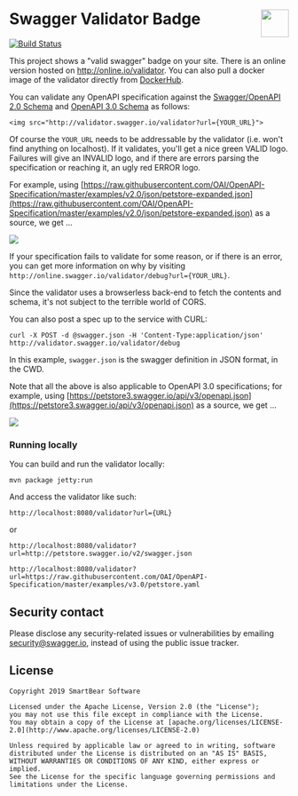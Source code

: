 # Swagger Validator Badge <img src="https://raw.githubusercontent.com/swagger-api/swagger.io/wordpress/images/assets/SW-logo-clr.png" height="50" align="right">

[![Build Status](https://img.shields.io/jenkins/s/https/jenkins.swagger.io/view/OSS%20-%20Java/job/oss-swagger-validator-badge-2.0.svg)](https://jenkins.swagger.io/view/OSS%20-%20Java/job/oss-swagger-validator-badge-2.0)

This project shows a "valid swagger" badge on your site.  There is an online version hosted on http://online.io/validator.  You can also pull a docker image of the validator directly from [DockerHub](https://hub.docker.com/r/swaggerapi/swagger-validator-v2/).


You can validate any OpenAPI specification against the [Swagger/OpenAPI 2.0 Schema](https://github.com/OAI/OpenAPI-Specification/blob/master/schemas/v2.0/schema.json) and [OpenAPI 3.0 Schema](https://github.com/OAI/OpenAPI-Specification/blob/v3.0.1/versions/3.0.1.md) as follows:

```
<img src="http://validator.swagger.io/validator?url={YOUR_URL}">
```

Of course the `YOUR_URL` needs to be addressable by the validator (i.e. won't find anything on localhost).  If it validates, you'll get a nice green VALID logo.  Failures will give an INVALID logo, and if there are errors parsing the specification or reaching it, an ugly red ERROR logo.

For example, using [https://raw.githubusercontent.com/OAI/OpenAPI-Specification/master/examples/v2.0/json/petstore-expanded.json](https://raw.githubusercontent.com/OAI/OpenAPI-Specification/master/examples/v2.0/json/petstore-expanded.json) as a source, we get ...

![](https://validator.swagger.io/validator?url=https://raw.githubusercontent.com/OAI/OpenAPI-Specification/master/examples/v2.0/json/petstore-expanded.json)

If your specification fails to validate for some reason, or if there is an error, you can get more information on why by visiting ```http://online.swagger.io/validator/debug?url={YOUR_URL}```.

Since the validator uses a browserless back-end to fetch the contents and schema, it's not subject to the terrible world of CORS.

You can also post a spec up to the service with CURL:

```
curl -X POST -d @swagger.json -H 'Content-Type:application/json' http://validator.swagger.io/validator/debug
```

In this example, `swagger.json` is the swagger definition in JSON format, in the CWD.

Note that all the above is also applicable to OpenAPI 3.0 specifications; for example, using [https://petstore3.swagger.io/api/v3/openapi.json](https://petstore3.swagger.io/api/v3/openapi.json) as a source, we get ...

![](https://validator.swagger.io/validator?url=https://petstore3.swagger.io/api/v3/openapi.json)


### Running locally

You can build and run the validator locally:

```
mvn package jetty:run
```

And access the validator like such:

```
http://localhost:8080/validator?url={URL}
```

or

```
http://localhost:8080/validator?url=http://petstore.swagger.io/v2/swagger.json
```
```
http://localhost:8080/validator?url=https://raw.githubusercontent.com/OAI/OpenAPI-Specification/master/examples/v3.0/petstore.yaml
```

## Security contact

Please disclose any security-related issues or vulnerabilities by emailing [security@swagger.io](mailto:security@swagger.io), instead of using the public issue tracker.

## License

```
Copyright 2019 SmartBear Software

Licensed under the Apache License, Version 2.0 (the "License");
you may not use this file except in compliance with the License.
You may obtain a copy of the License at [apache.org/licenses/LICENSE-2.0](http://www.apache.org/licenses/LICENSE-2.0)

Unless required by applicable law or agreed to in writing, software
distributed under the License is distributed on an "AS IS" BASIS,
WITHOUT WARRANTIES OR CONDITIONS OF ANY KIND, either express or implied.
See the License for the specific language governing permissions and
limitations under the License.
```